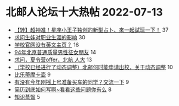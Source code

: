 # 北邮人论坛十大热帖 2022-07-13

- [【转】超神准！星座小王子独创的新型占卜、來一起試玩一下！](https://bbs.byr.cn/article/Constellations/326533) 37
- [求问生娃对职业生涯的影响](https://bbs.byr.cn/article/Feeling/3190546) 30
- [学校官网没有英文主页？](https://bbs.byr.cn/article/GoAbroad/387249) 16
- [94年北京普通质量男性征女朋友](https://bbs.byr.cn/article/Friends/2027322) 14
- [求问，夏令营offer，北航 人大](https://bbs.byr.cn/article/AimGraduate/1217923) 13
- [（学校已经进行了动态调整）北邮何时能申请出校，关于动态调整](https://bbs.byr.cn/article/Talking/6354975) 10
- [比乐蒂摩卡壶](https://bbs.byr.cn/article/Food/520250) 9
- [有没有今年刚摇上号准备买车的同学？交流一下](https://bbs.byr.cn/article/AutoMotor/129359) 9
- [简历到底如何写啊~看看这些问题你有么](https://bbs.byr.cn/article/Job/2167831) 8
- [知识蒸馏](https://bbs.byr.cn/article/ML_DM/38505) 5


